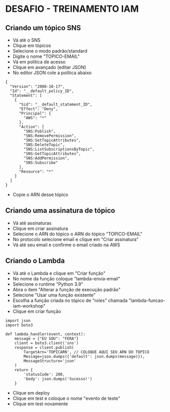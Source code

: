 # DESAFIO - TREINAMENTO IAM

## Criando um tópico SNS

* Vá até o SNS
* Clique em tópicos
* Selecione o modo padrão/standard
* Digite o nome "TOPICO-EMAIL"
* Vá em política de acesso
* Clique em avançado (editar JSON)
* No editor JSON cole a política abaixo
```
{
  "Version": "2008-10-17",
  "Id": "__default_policy_ID",
  "Statement": [
    {
      "Sid": "__default_statement_ID",
      "Effect": "Deny",
      "Principal": {
        "AWS": "*"
      },
      "Action": [
        "SNS:Publish",
        "SNS:RemovePermission",
        "SNS:SetTopicAttributes",
        "SNS:DeleteTopic",
        "SNS:ListSubscriptionsByTopic",
        "SNS:GetTopicAttributes",
        "SNS:AddPermission",
        "SNS:Subscribe"
      ],
      "Resource": "*"
    }
  ]
}
```
* Copie o ARN desse tópico

## Criando uma assinatura de tópico

* Vá até assinaturas
* Clique em criar assinatura
* Selecione o ARN do tópico o ARN do tópico "TOPICO-EMAIL"
* No protocolo selecione email e clique em "Criar assinatura"
* Vá até seu email e confirme o email criado na AWS

## Criando o Lambda

* Vá até o Lambda e clique em "Criar função"
* No nome da função coloque "lambda-envia-email"
* Selecione o runtime "Python 3.9"
* Abra o item "Alterar a função de execução padrão"
* Selecione "Usar uma função existente"
* Escolha a função criada no tópico de "roles" chamada "lambda-funcao-iam-workshop"
* Clique em criar função

```
import json
import boto3

def lambda_handler(event, context):
    message = {"EU SOU": "FERA"}
    client = boto3.client('sns')
    response = client.publish(
        TargetArn='TOPICARN', // COLOQUE AQUI SEU ARN DO TOPICO
        Message=json.dumps({'default': json.dumps(message)}),
        MessageStructure='json'
    )
    return {
        'statusCode': 200,
        'body': json.dumps('Sucesso!')
    }
```

* Clique em deploy
* Clique em test e coloque o nome "evento de teste"
* Clique em test novamente